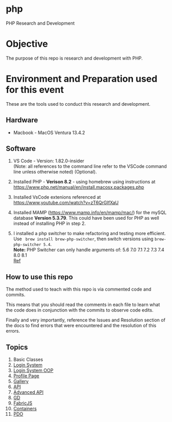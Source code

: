 # php
PHP Research and Development

# Objective    
The purpose of this repo is research and development with PHP. 

# Environment and Preparation used for this event   
These are the tools used to conduct this research and development. 

## Hardware
* Macbook - MacOS Ventura 13.4.2

## Software
1. VS Code - Version: 1.82.0-insider  
(Note: all references to the command line refer to the VSCode command line unless otherwise noted) (Optional).

2. Installed PHP - **Verison 8.2** - using homebrew using instructions at https://www.php.net/manual/en/install.macosx.packages.php 
3. Installed VsCode extenions referenced at https://www.youtube.com/watch?v=zT6QrGIfXaU 
4. Installed MAMP (https://www.mamp.info/en/mamp/mac/) for the mySQL database **Version 5.3.79**. This could have been used for PHP as well instead of installing PHP in step 2.
5. I installed a php switcher to make refactoring and testing more efficient. Use ` brew install brew-php-switcher`, then switch versions using `brew-php-switcher 5.4`.   
**Note:** PHP Switcher can only handle arguments of: 5.6 7.0 7.1 7.2 7.3 7.4 8.0 8.1   
[Ref](https://stackoverflow.com/questions/34909101/how-can-i-easily-switch-between-php-versions-on-mac-osx)

## How to use this repo
The method used to teach with this repo is via commented code and commits.  

This means that you should read the comments in each file to learn what the code does in conjunction with the commits to observe code edits.

Finally and very importantly, reference the Issues and Resolution section of the docs to find errors that were encountered and the resolution of this errors.

## Topics
 1. Basic Classes
 2. [Login System](/docs/login-system.md)
 3. [Login System OOP](/docs/login-system-OOP.md)
 4. [Profile Page](/docs/profile-page.md)
 5. [Gallery](/docs/gallery.md)
 6. [API](/docs/api.md)
 7. [Advanced API](/docs/advanced-api.md)
 8. [GD](/docs/gd.md)
 9. [FabricJS](/docs/fabricjs.md)
 10. [Containers](/Containers/ReadMe.md)
 11. [PDO](/pdo/ReadMe.md)